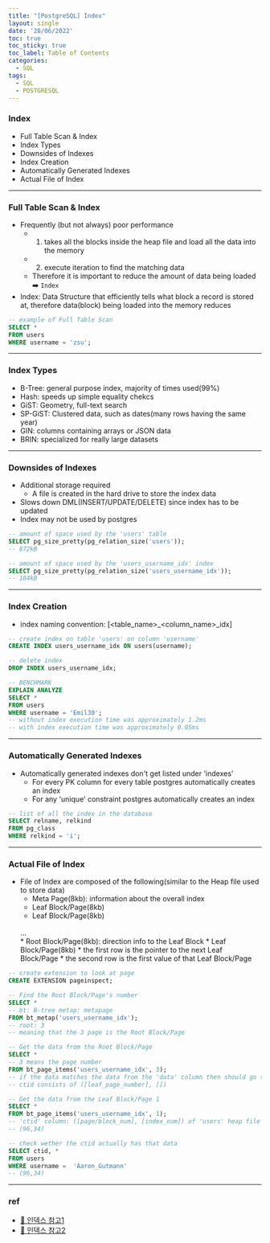 ```yaml
---
title: "[PostgreSQL] Index"
layout: single
date: '28/06/2022'
toc: true
toc_sticky: true
toc_label: Table of Contents
categories:
  - SQL
tags:
  - SQL
  - POSTGRESQL
---
```


### Index
* Full Table Scan & Index
* Index Types
* Downsides of Indexes
* Index Creation
* Automatically Generated Indexes
* Actual File of Index

---

### Full Table Scan & Index
* Frequently (but not always) poor performance
  * 1) takes all the blocks inside the heap file and load all the data into the memory
  * 2) execute iteration to find the matching data
  * Therefore it is important to reduce the amount of data being loaded ➡️ `Index`
* Index: Data Structure that efficiently tells what block a record is stored at, therefore data(block) being loaded into the memory reduces

```sql
-- example of Full Table Scan
SELECT *
FROM users
WHERE username = 'zsu';
```

---

### Index Types
* B-Tree: general purpose index, majority of times used(99%)
* Hash: speeds up simple equality chekcs
* GiST: Geometry, full-text search
* SP-GiST: Clustered data, such as dates(many rows having the same year)
* GIN: columns containing arrays or JSON data
* BRIN: specialized for really large datasets

---

### Downsides of Indexes
* Additional storage required
  * A file is created in the hard drive to store the index data
* Slows down DML(INSERT/UPDATE/DELETE) since index has to be updated
* Index may not be used by postgres

```sql
-- amount of space used by the 'users' table
SELECT pg_size_pretty(pg_relation_size('users'));
-- 872kB

-- amount of space used by the 'users_username_idx' index
SELECT pg_size_pretty(pg_relation_size('users_username_idx'));
-- 184kB
```

---

### Index Creation
* index naming convention: [<table_name>_<column_name>_idx]

```sql
-- create index on table 'users' on column 'username'
CREATE INDEX users_username_idx ON users(username);

-- delete index
DROP INDEX users_username_idx;

-- BENCHMARK 
EXPLAIN ANALYZE
SELECT *
FROM users
WHERE username = 'Emil30';
-- without index execution time was approximately 1.2ms
-- with index execution time was approximately 0.05ms
```

---

### Automatically Generated Indexes
* Automatically generated indexes don't get listed under 'indexes'
  * For every PK column for every table postgres automatically creates an index
  * For any 'unique' constraint postgres automatically creates an index

```sql
-- list of all the index in the database
SELECT relname, relkind
FROM pg_class
WHERE relkind = 'i';
```

---

### Actual File of Index
* File of Index are composed of the following(similar to the Heap file used to store data)
  * Meta Page(8kb): information about the overall index
  * Leaf Block/Page(8kb)
  * Leaf Block/Page(8kb)
  <br>
  ...
  <br>
  * Root Block/Page(8kb): direction info to the Leaf Block
  * Leaf Block/Page(8kb)
    * the first row is the pointer to the next Leaf Block/Page
    * the second row is the first value of that Leaf Block/Page

```sql
-- create extension to look at page
CREATE EXTENSION pageinspect;

-- Find the Root Block/Page's number
SELECT *
-- bt: B-tree metap: metapage
FROM bt_metap('users_username_idx');
-- root: 3
-- meaning that the 3 page is the Root Block/Page

-- Get the data from the Root Block/Page
SELECT *
-- 3 means the page number
FROM bt_page_items('users_username_idx', 3);
-- if the data matches the data from the 'data' column then should go to the page index listed inside the 'ctid' column
-- ctid consists of ([leaf_page_number], [])

-- Get the data from the Leaf Block/Page 1
SELECT *
FROM bt_page_items('users_username_idx', 1);
-- 'ctid' column: ([page/block_num], [index_num]) of 'users' heap file
-- (96,34)

-- check wether the ctid actually has that data
SELECT ctid, *
FROM users 
WHERE username =  'Aaron_Gutmann'
-- (96,34)
```

---

### ref
* [🔗 인덱스 참고1](https://rebro.kr/167)
* [🔗 인덱스 참고2](https://velog.io/@gillog/SQL-Index인덱스)

